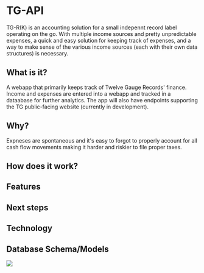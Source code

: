 # TG-API
TG-R(K) is an accounting solution for a small indepennt record label operating on the go. With multiple income sources and pretty unpredictable expenses, a quick and easy solution for keeping track of expenses, and a way to make sense of the various income sources (each with their own data structures) is necessary.

## What is it?
A webapp that primarily keeps track of Twelve Gauge Records' finance. Income and expenses are entered into a webapp and tracked in a dataabase for further analytics. The app will also have endpoints supporting the TG public-facing website (currently in development).

## Why?
Expneses are spontaneous and it's easy to forgot to properly account for all cash flow movements making it harder and riskier to file proper taxes.

## How does it work?

## Features

 ## Next steps

## Technology

## Database Schema/Models
![](assets/Models.png)
